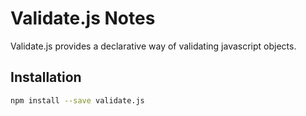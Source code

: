 # Validate.js Notes

Validate.js provides a declarative way of validating javascript objects.


## Installation

```sh
npm install --save validate.js
```
